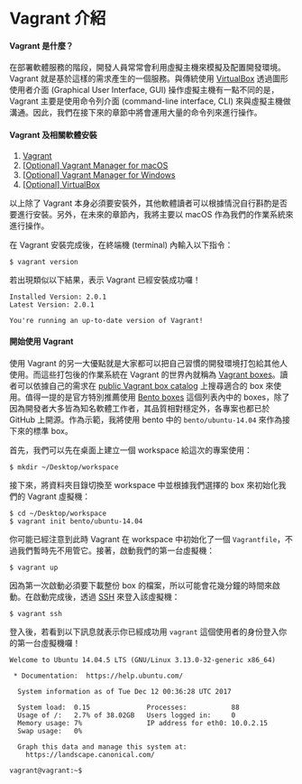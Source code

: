# Vagrant 介紹

#### Vagrant 是什麼？

在部署軟體服務的階段，開發人員常常會利用虛擬主機來模擬及配置開發環境。Vagrant 就是基於這樣的需求產生的一個服務。與傳統使用 [VirtualBox](https://www.virtualbox.org/) 透過圖形使用者介面 (Graphical User Interface, GUI) 操作虛擬主機有一點不同的是，Vagrant 主要是使用命令列介面 (command-line interface, CLI) 來與虛擬主機做溝通。因此，我們在接下來的章節中將會運用大量的命令列來進行操作。

#### Vagrant 及相關軟體安裝

1. [Vagrant](https://www.vagrantup.com/downloads.html)
2. [[Optional] Vagrant Manager for macOS](https://github.com/lanayotech/vagrant-manager/releases)
3. [[Optional] Vagrant Manager for Windows](https://github.com/lanayotech/vagrant-manager-windows/releases)
4. [[Optional] VirtualBox](https://www.virtualbox.org/wiki/Downloads)

以上除了 Vagrant 本身必須要安裝外，其他軟體讀者可以根據情況自行斟酌是否要進行安裝。另外，在未來的章節內，我將主要以 macOS 作為我們的作業系統來進行操作。

在 Vagrant 安裝完成後，在終端機 (terminal) 內輸入以下指令：

```shell
$ vagrant version
```

若出現類似以下結果，表示 Vagrant 已經安裝成功囉！

```shell
Installed Version: 2.0.1
Latest Version: 2.0.1

You're running an up-to-date version of Vagrant!
```

#### 開始使用 Vagrant

使用 Vagrant 的另一大優點就是大家都可以把自己習慣的開發環境打包給其他人使用。而這些打包後的作業系統在 Vagrant 的世界內就稱為 [Vagrant boxes](https://www.vagrantup.com/docs/boxes.html)。讀者可以依據自己的需求在 [public Vagrant box catalog](https://atlas.hashicorp.com/boxes/search) 上搜尋適合的 box 來使用。值得一提的是官方特別推薦使用 [Bento boxes](https://atlas.hashicorp.com/bento) 這個列表內中的 boxes，除了因為開發者大多皆為知名軟體工作者，其品質相對穩定外，各專案也都已於 GitHub 上開源。作為示範，我將使用 bento 中的 `bento/ubuntu-14.04` 來作為接下來的標準 box。

首先，我們可以先在桌面上建立一個 workspace 給這次的專案使用：

```shell
$ mkdir ~/Desktop/workspace
```

接下來，將資料夾目錄切換至 workspace 中並根據我們選擇的 box 來初始化我們的 Vagrant 虛擬機：

```shell
$ cd ~/Desktop/workspace
$ vagrant init bento/ubuntu-14.04
```

你可能已經注意到此時 Vagrant 在 workspace 中初始化了一個 `Vagrantfile`，不過我們暫時先不用管它。接著，啟動我們的第一台虛擬機：

```shell
$ vagrant up
```

因為第一次啟動必須要下載整份 box 的檔案，所以可能會花幾分鐘的時間來啟動。在啟動完成後，透過 [SSH](https://zh.wikipedia.org/wiki/Secure_Shell) 來登入該虛擬機：

```shell
$ vagrant ssh
```

登入後，若看到以下訊息就表示你已經成功用 `vagrant` 這個使用者的身份登入你的第一台虛擬機囉！

```
Welcome to Ubuntu 14.04.5 LTS (GNU/Linux 3.13.0-32-generic x86_64)

 * Documentation:  https://help.ubuntu.com/

  System information as of Tue Dec 12 00:36:28 UTC 2017

  System load:  0.15              Processes:           88
  Usage of /:   2.7% of 38.02GB   Users logged in:     0
  Memory usage: 7%                IP address for eth0: 10.0.2.15
  Swap usage:   0%

  Graph this data and manage this system at:
    https://landscape.canonical.com/

vagrant@vagrant:~$
```
